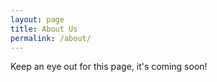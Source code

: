 ```yaml
---
layout: page
title: About Us
permalink: /about/
---
```


Keep an eye out for this page, it's coming soon!
